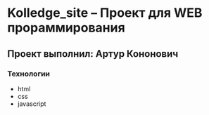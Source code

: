 # Kolledge_site – Проект для WEB прораммирования
## Проект выполнил: Артур Кононович

### Технологии
- html
- css
- javascript
